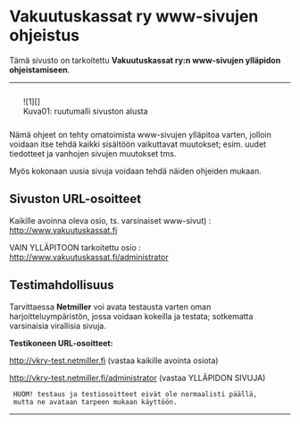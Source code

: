 # Vakuutuskassat ry www-sivujen ohjeistus

Tämä sivusto on tarkoitettu __Vakuutuskassat ry:n www-sivujen ylläpidon ohjeistamiseen__.

----

<figure class="fig-n" style="margin:25px;width:560px;">
![1][]
<figcaption>Kuva01: ruutumalli sivuston alusta</figcaption>
</figure>

Nämä ohjeet on tehty omatoimista www-sivujen ylläpitoa varten, jolloin voidaan itse tehdä kaikki
sisältöön vaikuttavat muutokset; esim. uudet tiedotteet ja vanhojen sivujen muutokset tms.

Myös kokonaan uusia sivuja voidaan tehdä näiden ohjeiden mukaan.

## Sivuston URL-osoitteet 

Kaikille avoinna oleva osio, ts. varsinaiset www-sivut) :<br/><http://www.vakuutuskassat.fi>

VAIN YLLÄPITOON tarkoitettu osio :<br/><http://www.vakuutuskassat.fi/administrator>


## Testimahdollisuus

Tarvittaessa __Netmiller__ voi avata testausta varten oman harjoitteluympäristön,
jossa voidaan kokeilla ja testata; sotkematta varsinaisia virallisia sivuja.

__Testikoneen URL-osoitteet:__

<http://vkry-test.netmiller.fi>  (vastaa kaikille avointa osiota)

<http://vkry-test.netmiller.fi/administrator>  (vastaa YLLÄPIDON SIVUJA)

````
 HUOM! testaus ja testiosoitteet eivät ole normaalisti päällä,
 mutta ne avataan tarpeen mukaan käyttöön.
````

----

[1]: kuvat/kuva01.png "Ruutukaappaus etusivun alusta"
